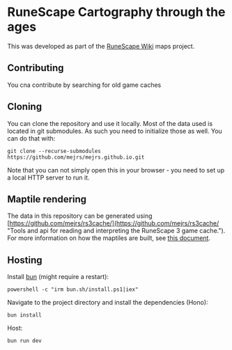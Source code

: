 # RuneScape Cartography through the ages

This was developed as part of the [RuneScape Wiki](https://runescape.wiki/ "The RuneScape Wiki") maps project.

## Contributing

You cna contribute by searching for old game caches

## Cloning

You can clone the repository and use it locally. Most of the data used is located in git submodules. As such you need to initialize those as well. You can do that with:

```text
git clone --recurse-submodules https://github.com/mejrs/mejrs.github.io.git
```

Note that you can not simply open this in your browser - you need to set up a local HTTP server to run it.

## Maptile rendering

The data in this repository can be generated using [https://github.com/mejrs/rs3cache/](https://github.com/mejrs/rs3cache/ "Tools and api for reading and interpreting the RuneScape 3 game cache.").
For more information on how the maptiles are built, see [this document](https://docs.google.com/document/d/1xv7iVBkG6eWDrXFhIYi77AVodJc0D-4Aqn0ncZXKJfw/edit# "RuneScape Wiki Maps Project - Google Docs").

## Hosting

Install [bun](https://bun.sh/docs/installation) (might require a restart):

```
powershell -c "irm bun.sh/install.ps1|iex"
```

Navigate to the project directory and install the dependencies (Hono):

```
bun install
```

Host:

```
bun run dev
```
